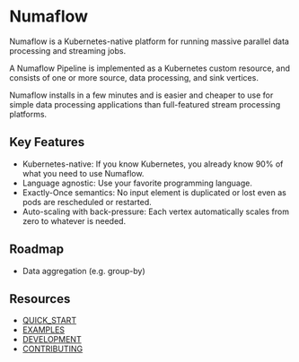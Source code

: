 # Numaflow

Numaflow is a Kubernetes-native platform for running massive parallel data processing and streaming jobs.

A Numaflow Pipeline is implemented as a Kubernetes custom resource, and consists of one or more source, data processing, and sink vertices.

Numaflow installs in a few minutes and is easier and cheaper to use for simple data processing applications than full-featured stream processing platforms.

## Key Features

- Kubernetes-native: If you know Kubernetes, you already know 90% of what you need to use Numaflow.
- Language agnostic: Use your favorite programming language.
- Exactly-Once semantics: No input element is duplicated or lost even as pods are rescheduled or restarted.
- Auto-scaling with back-pressure: Each vertex automatically scales from zero to whatever is needed.

## Roadmap

- Data aggregation (e.g. group-by)

## Resources

- [QUICK_START](quick-start.md)
- [EXAMPLES](https://github.com/numaproj/numaflow/tree/main/examples)
- [DEVELOPMENT](development.md)
- [CONTRIBUTING](https://github.com/numaproj/numaproj/blob/main/CONTRIBUTING.md)
